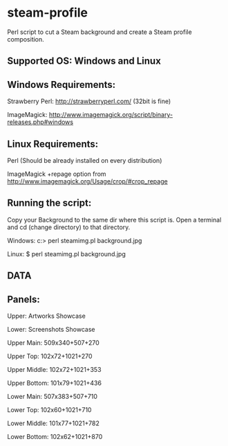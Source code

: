 steam-profile
=============

Perl script to cut a Steam background and create a Steam profile composition.

Supported OS: Windows and Linux
-------------------------------

Windows Requirements:
---------------------

Strawberry Perl: http://strawberryperl.com/ (32bit is fine)

ImageMagick: http://www.imagemagick.org/script/binary-releases.php#windows

Linux Requirements:
-------------------

Perl (Should be already installed on every distribution)

ImageMagick +repage option from http://www.imagemagick.org/Usage/crop/#crop_repage


Running the script:
-------------------

Copy your Background to the same dir where this script is. Open a terminal and cd (change directory) to that directory.

Windows: c:\> perl steamimg.pl background.jpg

Linux: $ perl steamimg.pl background.jpg


DATA
----

Panels:
-------

Upper: Artworks Showcase

Lower: Screenshots Showcase


Upper Main: 509x340+507+270

Upper Top: 102x72+1021+270

Upper Middle: 102x72+1021+353

Upper Bottom: 101x79+1021+436

Lower Main: 507x383+507+710

Lower Top: 102x60+1021+710

Lower Middle: 101x77+1021+782

Lower Bottom: 102x62+1021+870
